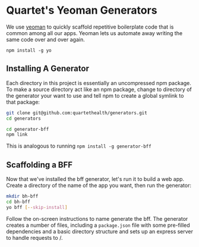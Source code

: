 # Quartet's Yeoman Generators

We use [yeoman](http://yeoman.io/) to quickly scaffold repetitive boilerplate code that is common among all our apps. Yeoman lets us automate away writing the same code over and over again.

`npm install -g yo`

## Installing A Generator

Each directory in this project is essentially an uncompressed npm package. To make a source directory act like an npm package, change to directory of the generator your want to use and tell npm to create a global symlink to that package:

```bash
git clone git@github.com:quartethealth/generators.git
cd generators

cd generator-bff
npm link
```
This is analogous to running `npm install -g generator-bff`

## Scaffolding a BFF

Now that we've installed the bff generator, let's run it to build a web app. Create a directory of the name of the app you want, then run the generator:

```bash
mkdir bh-bff
cd bh-bff
yo bff [--skip-install]
```
Follow the on-screen instructions to name generate the bff. The generator creates a number of files, including a `package.json` file with some pre-filled dependencies and a basic directory structure and sets up an express server to handle requests to /.
